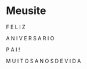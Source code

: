 # Meusite<!DOCTYPE html>
<html lang="pt-BR">
<head>
  <meta charset="UTF-8">
  <title>Feliz Aniversário</title>
  <link rel="stylesheet" href="style.css">
</head>
<body>
  <div class="gift-box">
    <div class="lid"></div>
    <div class="box"></div>
  </div>

  <div class="balloon-container">
    <div class="balloon red"></div>
    <div class="balloon blue"></div>
    <div class="balloon green"></div>
    <div class="balloon yellow"></div>
    <div class="balloon pink"></div>
  </div>

  <div class="message">
    <p>F E L I Z</p>
    <p>A N I V E R S A R I O</p>
    <p>P A I !</p>
   <p>M U I T O S A N O S   D E  V I D A</p>
  </div>
</body>
</html>
